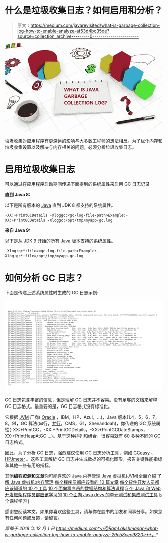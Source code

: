 # 什么是垃圾收集日志？如何启用和分析？

> 原文：<https://medium.com/javarevisited/what-is-garbage-collection-log-how-to-enable-analyze-af53d4bc35de?source=collection_archive---------0----------------------->

![](img/be945756eba762c7afa8a763458378f4.png)

垃圾收集对应用程序有更深远的影响与大多数工程师的想法相反。为了优化内存和垃圾收集设置以及解决与内存相关的问题，必须分析垃圾收集日志。

# 启用垃圾收集日志

可以通过在应用程序启动期间传递下面提到的系统属性来启用 GC 日志记录

**直到 Java 8:**

以下是所有版本的 [Java](https://javarevisited.blogspot.com/2018/05/top-5-java-courses-for-beginners-to-learn-online.html) 直到 JDK 8 都支持的系统属性。

```
-XX:+PrintGCDetails -Xloggc:<gc-log-file-path>Example:-XX:+PrintGCDetails -Xloggc:/opt/tmp/myapp-gc.log
```

**来自 Java 9:**

以下是从 [JDK 9](https://javarevisited.blogspot.com/2018/08/top-5-free-java-8-and-9-courses-for-programmers.html) 开始的所有 Java 版本支持的系统属性。

```
-Xlog:gc*:file=<gc-log-file-path>Example:-Xlog:gc*:file=/opt/tmp/myapp-gc.log
```

# 如何分析 GC 日志？

下面是传递上述系统属性时生成的 GC 日志示例:

![](img/8875f48f0a54c9a94245dab94fbbab52.png)

GC 日志包含丰富的信息，但是理解 GC 日志并不容易。没有足够的文档来解释 GC 日志格式。最重要的是，GC 日志格式没有标准化。

它根据 [JVM](https://javarevisited.blogspot.com/2019/04/top-5-courses-to-learn-jvm-internals.html) 厂商( [Oracle](http://javarevisited.blogspot.sg/2013/01/difference-between-sun-oracle-jvm-ibm.html) ，IBM，HP，Azul，…)，Java 版本(1.4，5，6，7，8，9)，GC 算法(串行，[并行](https://javarevisited.blogspot.com/2012/10/10-garbage-collection-interview-question-answer.html)，CMS，G1，Shenandoah)，你传递的 GC 系统属性(-XX:+PrintGC，-XX:+PrintGCDetails，-XX:+PrintGCDateStamps，-XX:+PrintHeapAtGC …)。基于这种排列和组合，很容易就有 60 多种不同的 GC 日志格式。

因此，为了分析 GC 日志，强烈建议使用 GC 日志分析工具，例如 [GCeasy](http://gceasy.io/) 、 [HPJmeter](https://h20392.www2.hpe.com/portal/swdepot/displayProductInfo.do?productNumber=HPJMETER) 。这些工具解析 GC 日志并生成数据的可视化图形，报告关键性能指标和其他一些有用的指标。

其他**编程资源和文章**你可能喜欢的
[Java 内存管理](https://click.linksynergy.com/deeplink?id=JVFxdTr9V80&mid=39197&murl=https%3A%2F%2Fwww.udemy.com%2Fjava-memory-management%2F)
[Java 虚拟机(JVM)全面介绍](https://click.linksynergy.com/deeplink?id=JVFxdTr9V80&mid=39197&murl=https%3A%2F%2Fwww.udemy.com%2Fa-comprehensive-introduction-to-java-virtual-machine-jvm%2F)
[了解 Java 虚拟机:内存管理](https://pluralsight.pxf.io/c/1193463/424552/7490?u=https%3A%2F%2Fwww.pluralsight.com%2Fcourses%2Funderstanding-java-vm-memory-management)
[每个程序员都应该看的 10 篇文章](http://javarevisited.blogspot.sg/2014/05/10-articles-every-programmer-must-read.html)
[每个软件开发人员都应该知道的 10 个工具](http://javarevisited.blogspot.sg/2018/01/10-tools-every-software-developer-know.html)
[10 个面向程序员的数据结构和算法课程](https://hackernoon.com/10-data-structure-algorithms-and-programming-courses-to-crack-any-coding-interview-e1c50b30b927)
[5 个 Java 和 Web 开发框架程序员都应该学习的](https://javarevisited.blogspot.com/2018/04/top-5-java-frameworks-to-learn-in-2018_27.html)
[10 个面向 Java devs 的单元测试和集成测试工具](https://javarevisited.blogspot.com/2018/01/10-unit-testing-and-integration-tools-for-java-programmers.html)
[5 个课程学习 j](https://javarevisited.blogspot.com/2019/04/top-5-courses-to-learn-jvm-internals.html)

感谢您阅读本文。如果你喜欢这些工具，请与你在脸书的朋友和同事分享。如果您有任何问题或反馈，请留言。

*原载于 2018 年 12 月 1 日 https://medium.com*</@RamLakshmanan/what-is-garbage-collection-log-how-to-enable-analyze-29cb8cec9820>**。**